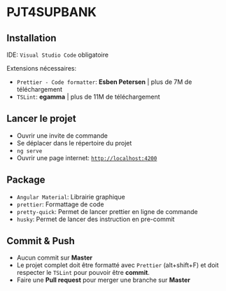 # PJT4SUPBANK

## Installation

IDE: `Visual Studio Code` obligatoire

Extensions nécessaires: 
  - `Prettier - Code formatter`: **Esben Petersen** | plus de 7M de téléchargement
  - `TSLint`: **egamma** | plus de 11M de téléchargement
  
## Lancer le projet

- Ouvrir une invite de commande
- Se déplacer dans le répertoire du projet
- `ng serve`
- Ouvrir une page internet: [`http://localhost:4200`](http://localhost:4200)

## Package

- `Angular Material`: Librairie graphique
- `prettier`: Formattage de code
- `pretty-quick`: Permet de lancer prettier en ligne de commande
- `husky`: Permet de lancer des instruction en pre-commit

## Commit & Push

- Aucun commit sur **Master**
- Le projet complet doit être formatté avec `Prettier` (alt+shift+F) et doit respecter le `TSLint` pour pouvoir être **commit**.
- Faire une **Pull request** pour merger une branche sur **Master**
